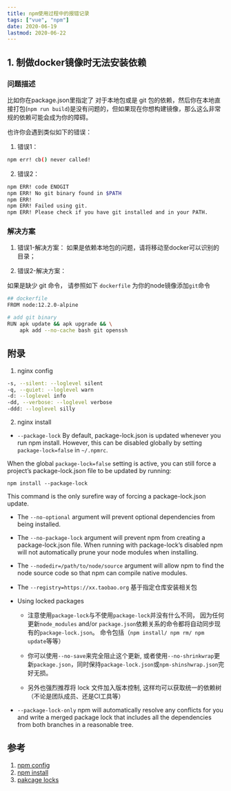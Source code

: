 ```yaml
---
title: npm使用过程中的报错记录
tags: ["vue", "npm"]
date: 2020-06-19
lastmod: 2020-06-22
---
```


## 1. 制做docker镜像时无法安装依赖

### 问题描述
比如你在package.json里指定了 对于本地包或是 git 包的依赖，然后你在本地直接打包(`npm run build`)是没有问题的，但如果现在你想构建镜像，那么这么非常规的依赖可能会成为你的障碍。

也许你会遇到类似如下的错误：
1. 错误1：
```sh
npm err! cb() never called!
```
2. 错误2：

```sh
npm ERR! code ENOGIT
npm ERR! No git binary found in $PATH
npm ERR! 
npm ERR! Failed using git.
npm ERR! Please check if you have git installed and in your PATH.
```

### 解决方案
1. 错误1-解决方案：
如果是依赖本地包的问题，请将移动至docker可以识别的目录；

2. 错误2-解决方案：

如果是缺少 git 命令， 请参照如下 `dockerfile` 为你的node镜像添加`git`命令

```sh
## dockerfile
FROM node:12.2.0-alpine

# add git binary
RUN apk update && apk upgrade && \
    apk add --no-cache bash git openssh
```

## 附录
1. nginx config 

```sh
-s, --silent: --loglevel silent
-q, --quiet: --loglevel warn
-d: --loglevel info
-dd, --verbose: --loglevel verbose
-ddd: --loglevel silly
```

2. nginx install

*  `--package-lock` By default, package-lock.json is updated whenever you run npm install. However, this can be disabled globally by setting `package-lock=false` in `~/.npmrc`.

When the global `package-lock=false` setting is active, you can still force a project’s package-lock.json file to be updated by running: 

```npm install --package-lock```

This command is the only surefire way of forcing a package-lock.json update.


* The `--no-optional` argument will prevent optional dependencies from being installed.

* The `--no-package-lock` argument will prevent npm from creating a package-lock.json file. When running with package-lock’s disabled npm will not automatically prune your node modules when installing.

* The `--nodedir=/path/to/node/source` argument will allow npm to find the node source code so that npm can compile native modules.

* The `--registry=https://xx.taobao.org` 
基于指定仓库安装相关包

* Using locked packages
    * 注意使用`package-lock`与不使用`package-lock`并没有什么不同， 因为任何更新`node_modules` and/or `package.json`依赖关系的命令都将自动同步现有的`package-lock.json`。 命令包括（`npm install/ npm rm/ npm update`等等）
    * 你可以使用`--no-save`来完全阻止这个更新, 或者使用`--no-shrinkwrap`更新`package.json`，同时保持`package-lock.json`或`npm-shinshwrap.json`完好无损。

    * 另外也强烈推荐将 lock 文件加入版本控制, 这样均可以获取统一的依赖树（不论是团队成员、还是CI工具等）
* `--package-lock-only`  npm will automatically resolve any conflicts for you and write a merged package lock that includes all the dependencies from both branches in a reasonable tree.

## 参考 

1. [npm config](https://docs.npmjs.com/misc/config#npmrc-files)
2. [npm install](https://docs.npmjs.com/cli/install)
3. [pakcage locks](https://docs.npmjs.com/configuring-npm/package-locks)